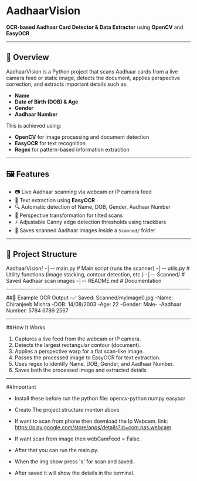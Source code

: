 # AadhaarVision  
**OCR-based Aadhaar Card Detector & Data Extractor** using **OpenCV** and **EasyOCR**  

---

## 📌 Overview
AadhaarVision is a Python project that scans Aadhaar cards from a live camera feed or static image, detects the document, applies perspective correction, and extracts important details such as:
- **Name**
- **Date of Birth (DOB) & Age**
- **Gender**
- **Aadhaar Number**

This is achieved using:
- **OpenCV** for image processing and document detection  
- **EasyOCR** for text recognition  
- **Regex** for pattern-based information extraction  

---

## 🖼 Features
- 📷 Live Aadhaar scanning via webcam or IP camera feed  
- 📝 Text extraction using **EasyOCR**  
- 🔍 Automatic detection of Name, DOB, Gender, Aadhaar Number  
- 🔄 Perspective transformation for tilted scans  
- ⚡ Adjustable Canny edge detection thresholds using trackbars  
- 💾 Saves scanned Aadhaar images inside a `Scanned/` folder  

---

## 📂 Project Structure
AadhaarVision/
-│-- main.py # Main script (runs the scanner)
-│-- utils.py # Utility functions (image stacking, contour detection, etc.)
-│-- Scanned/ # Saved Aadhaar scan images
-│-- README.md # Documentation

---

##📄 Example OCR Output
-✅ Saved: Scanned/myImage0.jpg
-Name: Chiranjeeb Mishra
-DOB: 14/08/2003
-Age: 22
-Gender: Male-
-Aadhaar Number: 5784 6789 2567

---

##How It Works
1. Captures a live feed from the webcam or IP camera.
2. Detects the largest rectangular contour (document).
3. Applies a perspective warp for a flat scan-like image.
4. Passes the processed image to EasyOCR for text extraction.
5. Uses regex to identify Name, DOB, Gender, and Aadhaar Number.
6. Saves both the processed image and extracted details

---

##Important
- Install these before run the python file:
    opencv-python
    numpy
    easyocr

- Create The project structure menton above
- If want to scan from phone then download the Ip Webcam.
    link: https://play.google.com/store/apps/details?id=com.pas.webcam
- If want scan from image then webCamFeed = False.
- After that you can run the main.py.
- When the img show press 's' for scan and saved.
- After saved it will show the details in the terminal.

